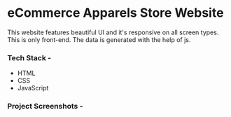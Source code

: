 # eCommerce Apparels Store Website
This website features beautiful UI and it's responsive on all screen types. This is only front-end. The data is generated with the help of js.

### Tech Stack -
- HTML
- CSS
- JavaScript

### Project Screenshots -


